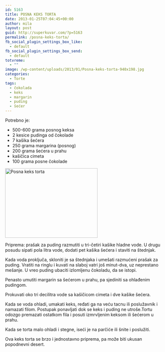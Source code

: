 ```yaml
---
id: 5163
title: POSNA KEKS TORTA
date: 2013-01-25T07:04:45+00:00
author: mila
layout: post
guid: http://superkuvar.com/?p=5163
permalink: /posna-keks-torta/
fb_social_plugin_settings_box_like:
  - default
fb_social_plugin_settings_box_send:
  - default
totvreme:
  - ""
image: /wp-content/uploads/2013/01/Posna-keks-torta-940x198.jpg
categories:
  - Torte
tags:
  - čokolada
  - keks
  - margarin
  - puding
  - šećer
---
```

Potrebno je:

  * 500-600 grama posnog keksa
  * 2 kesice pudinga od čokolade
  * 7 kašika šećera
  * 250 grama margarina (posnog)
  * 200 grama šećera u prahu
  * kašičica cimeta
  * 100 grama posne čokolade

<img class="alignnone size-medium wp-image-5164" src="//superkuvar.com/wp-content/uploads/2013/01/Posna-keks-torta-300x225.jpg" alt="Posna keks torta" width="300" height="225" /> 

Priprema: prašak za puding razmutiti u tri-četiri kašike hladne vode. U drugu posudu sipati pola litra vode, dodati pet kašika šećera i staviti na štednjak.

Kada voda proključa, skloniti je sa štednjaka i umešati razmućeni prašak za puding. Vratiti na ringlu i kuvati na slaboj vatri još minut-dva, uz neprestano mešanje. U vreo puding ubaciti izlomljenu čokoladu, da se istopi.

Penasto umutiti margarin sa šećerom u prahu, pa sjediniti sa ohlađenim pudingom.

Prokuvati oko tri decilitra vode sa kašičicom cimeta i dve kašike šećera.

Kada se voda ohladi, umakati keks, ređati ga na veću tacnu ili poslužavnik i namazati filom. Postupak ponavljati dok se keks i puding ne utroše.Tortu odozgo premazati ostatkom fila i posuti izmrvljenim keksom ili šećerom u prahu.

Kada se torta malo ohladi i stegne, iseći je na parčiće ili šnite i poslužiti.

Ova keks torta se brzo i jednostavno priprema, pa može biti ukusan popodnevni desert.